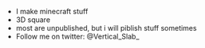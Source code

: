 - I make minecraft stuff
- 3D square
- most are unpublished, but i will piblish stuff sometimes
- Follow me on twitter: @Vertical_Slab_

<!---
QBicMC/QBicMC is a ✨ special ✨ repository because its `README.md` (this file) appears on your GitHub profile.
You can click the Preview link to take a look at your changes.
--->
